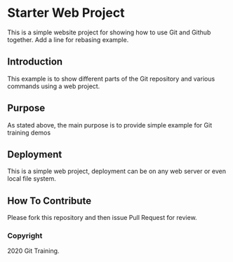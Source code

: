 # Starter Web Project

This is a simple website project for showing how to use Git and Github together. Add a line for rebasing example.

## Introduction

This example is to show different parts of the Git repository and various commands using a web project.

## Purpose

As stated above, the main purpose is to provide simple example for Git training demos

## Deployment

This is a simple web project, deployment can be on any web server or even local file system.

## How To Contribute

Please fork this repository and then issue Pull Request for review.

### Copyright

2020 Git Training.